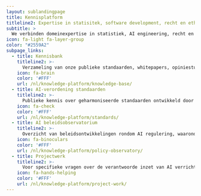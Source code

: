 ```yaml
---
layout: sublandingpage
title: Kennisplatform
titleline2: Expertise in statisitek, software development, recht en ethiek
subtitle: >
  We verbinden domeinexpertise in statistiek, AI engineering, recht en ethiek om publieke kennis over verantwoorde AI op te bouwen. We jagen de verspreiding van kennis tussen beleidsmakers, bedrijfsleven en onderzoek aan. Voor belangrijke thema's ontwikkelen we domeinkennis middels white papers en publieke standaarden.
icon: fa-light fa-layer-group
color: "#2559A2"
subpage_links:
  - title: Kennisbank
    titleline2: >-
      Verzameling van onze publieke standaarden, whitepapers, opiniestukken, lezenswaardige artikelen en meer, inclusief zoekfunctionaliteiten
    icon: fa-brain
    color: '#FFF'
    url: /nl/knowledge-platform/knowledge-base/
  - title: AI-verordening standaarden
    titleline2: >-
      Publieke kennis over geharmoniseerde standaarden ontwikkeld door CEN-CENELEC voor naleving van de AI-verordening
    icon: fa-check
    color: '#FFF'
    url: /nl/knowledge-platform/standards/
  - title: AI beleidsobservatorium
    titleline2: >-
      Overzicht van beleidsontwikkelingen rondom AI regulering, waaronder de AI-verordening, AVG, DSA, nationaal bestuursrecht etc.
    icon: fa-binoculars
    color: '#FFF'
    url: /nl/knowledge-platform/policy-observatory/
  - title: Projectwerk
    titleline2: >-
      Voor specifieke vragen over de verantwoorde inzet van AI verricht Algorithm Audit not-for-profit projectwerk voor publieke en private sector organisaties
    icon: fa-hands-helping
    color: '#FFF'
    url: /nl/knowledge-platform/project-work/
---
```

